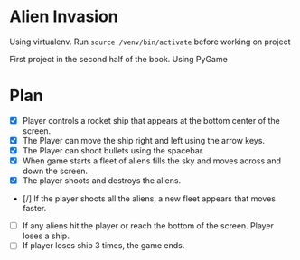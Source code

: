 # Alien Invasion

Using virtualenv. Run ```source /venv/bin/activate``` before working on project

First project in the second half of the book. Using PyGame

# Plan

- [x]   Player controls a rocket ship that appears at the bottom center of the screen.
- [x]   The Player can move the ship right and left using the arrow keys.
- [x]   The Player can shoot bullets using the spacebar.
- [x]   When game starts a fleet of aliens fills the sky and moves across and down the screen.
- [x]   The player shoots and destroys the aliens.
- [/]   If the player shoots all the aliens, a new fleet appears that moves faster.
- [ ]   If any aliens hit the player or reach the bottom of the screen. Player loses a ship.
- [ ]   If player loses ship 3 times, the game ends.